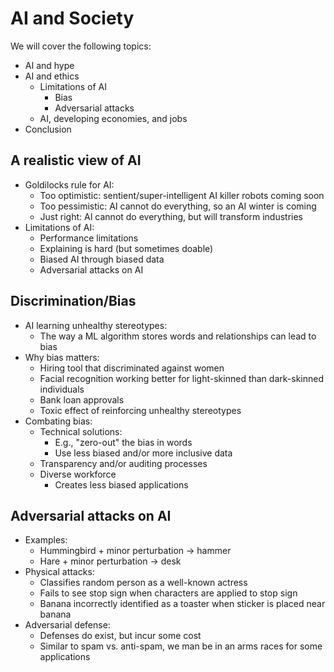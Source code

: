 # AI and Society

We will cover the following topics:

- AI and hype
- AI and ethics
  - Limitations of AI
    - Bias
    - Adversarial attacks
  - AI, developing economies, and jobs
- Conclusion

## A realistic view of AI

- Goldilocks rule for AI:
  - Too optimistic: sentient/super-intelligent AI killer robots coming soon
  - Too pessimistic: AI cannot do everything, so an AI winter is coming
  - Just right: AI cannot do everything, but will transform industries
- Limitations of AI:
  - Performance limitations
  - Explaining is hard (but sometimes doable)
  - Biased AI through biased data
  - Adversarial attacks on AI

## Discrimination/Bias

- AI learning unhealthy stereotypes:
  - The way a ML algorithm stores words and relationships can lead to bias
- Why bias matters:
  - Hiring tool that discriminated against women
  - Facial recognition working better for light-skinned than dark-skinned individuals
  - Bank loan approvals
  - Toxic effect of reinforcing unhealthy stereotypes
- Combating bias:
  - Technical solutions:
    - E.g., "zero-out" the bias in words
    - Use less biased and/or more inclusive data
  - Transparency and/or auditing processes
  - Diverse workforce
    - Creates less biased applications

## Adversarial attacks on AI

- Examples:
  - Hummingbird + minor perturbation -> hammer
  - Hare + minor perturbation -> desk
- Physical attacks:
  - Classifies random person as a well-known actress
  - Fails to see stop sign when characters are applied to stop sign
  - Banana incorrectly identified as a toaster when sticker is placed near banana
- Adversarial defense:
  - Defenses do exist, but incur some cost
  - Similar to spam vs. anti-spam, we man be in an arms races for some applications
